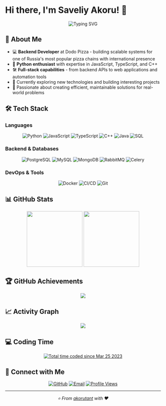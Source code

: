 # Hi there, I'm Saveliy Akoru! 👋

<div align="center">

![Typing SVG](https://readme-typing-svg.herokuapp.com?font=Fira+Code&size=24&pause=1000&color=00D9FF&center=true&vCenter=true&width=600&lines=Python+%7C+JS+%7C+TS+%7C+C%2B%2B+Developer;Backend+Developer+at+Dodo+Pizza;Building+Scalable+Systems)

</div>

## 🚀 About Me

- 💻 **Backend Developer** at Dodo Pizza - building scalable systems for one of Russia's most popular pizza chains with international presence
- 🐍 **Python enthusiast** with expertise in JavaScript, TypeScript, and C++
- 🛠️ **Full-stack capabilities** - from backend APIs to web applications and automation tools
- 🌱 Currently exploring new technologies and building interesting projects
- 🚀 Passionate about creating efficient, maintainable solutions for real-world problems

## 🛠️ Tech Stack

### Languages
<div align="center">

![Python](https://img.shields.io/badge/Python-3776AB?style=for-the-badge&logo=python&logoColor=white)
![JavaScript](https://img.shields.io/badge/JavaScript-F7DF1E?style=for-the-badge&logo=javascript&logoColor=black)
![TypeScript](https://img.shields.io/badge/TypeScript-007ACC?style=for-the-badge&logo=typescript&logoColor=white)
![C++](https://img.shields.io/badge/C++-00599C?style=for-the-badge&logo=cplusplus&logoColor=white)
![Java](https://img.shields.io/badge/Java-ED8B00?style=for-the-badge&logo=java&logoColor=white)
![SQL](https://img.shields.io/badge/SQL-4479A1?style=for-the-badge&logo=mysql&logoColor=white)

</div>

### Backend & Databases
<div align="center">

![PostgreSQL](https://img.shields.io/badge/PostgreSQL-316192?style=for-the-badge&logo=postgresql&logoColor=white)
![MySQL](https://img.shields.io/badge/MySQL-00000F?style=for-the-badge&logo=mysql&logoColor=white)
![MongoDB](https://img.shields.io/badge/MongoDB-4EA94B?style=for-the-badge&logo=mongodb&logoColor=white)
![RabbitMQ](https://img.shields.io/badge/RabbitMQ-FF6600?style=for-the-badge&logo=rabbitmq&logoColor=white)
![Celery](https://img.shields.io/badge/Celery-37814A?style=for-the-badge&logo=celery&logoColor=white)

</div>

### DevOps & Tools
<div align="center">

![Docker](https://img.shields.io/badge/Docker-2496ED?style=for-the-badge&logo=docker&logoColor=white)
![CI/CD](https://img.shields.io/badge/CI%2FCD-2088FF?style=for-the-badge&logo=githubactions&logoColor=white)
![Git](https://img.shields.io/badge/Git-F05032?style=for-the-badge&logo=git&logoColor=white)

</div>

## 📊 GitHub Stats

<div align="center">
  <img height="180em" src="https://github-readme-stats.vercel.app/api?username=akorutant&show_icons=true&theme=tokyonight&include_all_commits=true&count_private=true"/>
  <img height="180em" src="https://github-readme-stats.vercel.app/api/top-langs/?username=akorutant&layout=compact&langs_count=7&theme=tokyonight"/>
</div>

## 🏆 GitHub Achievements

<div align="center">
  <img src="https://github-profile-trophy.vercel.app/?username=akorutant&theme=tokyonight&no-frame=false&no-bg=false&margin-w=4&row=1&column=6" />
</div>

## 📈 Activity Graph

<div align="center">
  <img src="https://github-readme-activity-graph.vercel.app/graph?username=akorutant&theme=tokyo-night&bg_color=1a1b27&hide_border=true" />
</div>

## 💻 Coding Time

<div align="center">
  <a href="https://wakatime.com/@e2694818-da37-420a-aa7b-46ea74644d7b"><img src="https://wakatime.com/badge/user/e2694818-da37-420a-aa7b-46ea74644d7b.svg" alt="Total time coded since Mar 25 2023" /></a>
</div>

## 🤝 Connect with Me

<div align="center">

[![GitHub](https://img.shields.io/badge/GitHub-100000?style=for-the-badge&logo=github&logoColor=white)](https://github.com/akorutant)
[![Email](https://img.shields.io/badge/Email-D14836?style=for-the-badge&logo=gmail&logoColor=white)](mailto:saveliyakoru@gmail.com)
[![Profile Views](https://komarev.com/ghpvc/?username=akorutant&label=Profile%20views&color=0e75b6&style=flat)](https://github.com/akorutant)

</div>

---

<div align="center">
  <i>⭐️ From <a href="https://github.com/akorutant">akorutant</a> with ❤️</i>
</div>
